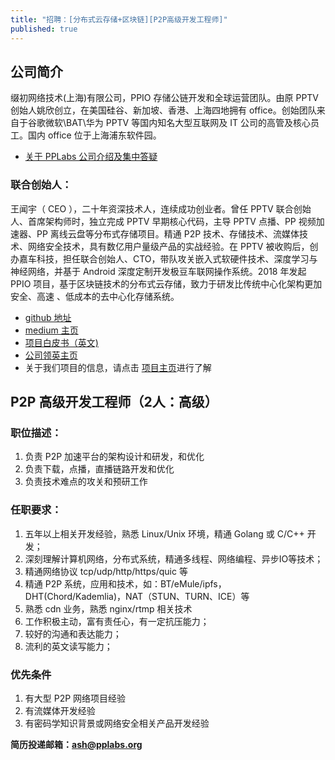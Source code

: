 ```yaml
---
title: "招聘：[分布式云存储+区块链][P2P高级开发工程师]"
published: true
---
```


## 公司简介
缀初网络技术(上海)有限公司，PPIO 存储公链开发和全球运营团队。由原 PPTV 创始人姚欣创立，在美国硅谷、新加坡、香港、上海四地拥有 office。创始团队来自于谷歌微软\BAT\华为 PPTV 等国内知名大型互联网及 IT 公司的高管及核心员工。国内 office 位于上海浦东软件园。
- [关于 PPLabs 公司介绍及集中答疑](https://www.linkedin.com/pulse/%E5%85%B3%E4%BA%8Epplabs%E5%85%AC%E5%8F%B8%E4%BB%8B%E7%BB%8D%E5%8F%8A%E9%9B%86%E4%B8%AD%E7%AD%94%E7%96%91-ash-ma/)

### 联合创始人：
王闻宇（ CEO ），二十年资深技术人，连续成功创业者。曾任 PPTV 联合创始人、首席架构师时，独立完成 PPTV 早期核心代码，主导 PPTV 点播、PP 视频加速器、PP 离线云盘等分布式存储项目。精通 P2P 技术、存储技术、流媒体技术、网络安全技术，具有数亿用户量级产品的实战经验。在 PPTV 被收购后，创办嘉车科技，担任联合创始人、CTO，带队攻关嵌入式软硬件技术、深度学习与神经网络，并基于 Android 深度定制开发极豆车联网操作系统。2018 年发起 PPIO 项目，基于区块链技术的分布式云存储，致力于研发比传统中心化架构更加安全、高速 、低成本的去中心化存储系统。
- [github 地址](https://github.com/omnigeeker)
- [medium 主页](https://medium.com/@omnigeeker)
- [项目白皮书（英文)](https://github.com/PPIO/Whitepaper) 
- [公司领英主页]( https://www.linkedin.com/company/pplabs)
- 关于我们项目的信息，请点击 [项目主页](https://www.pp.io/)进行了解

## P2P 高级开发工程师（2人：高级）
### 职位描述：
  1. 负责 P2P 加速平台的架构设计和研发，和优化
  2. 负责下载，点播，直播链路开发和优化
  3. 负责技术难点的攻关和预研工作

### 任职要求：
  1. 五年以上相关开发经验，熟悉 Linux/Unix 环境，精通 Golang 或 C/C++ 开发；
  2. 深刻理解计算机网络，分布式系统，精通多线程、网络编程、异步IO等技术；
  3. 精通网络协议 tcp/udp/http/https/quic 等
  4. 精通 P2P 系统，应用和技术，如：BT/eMule/ipfs，DHT(Chord/Kademlia)，NAT（STUN、TURN、ICE）等
  5. 熟悉 cdn 业务，熟悉 nginx/rtmp 相关技术
  6. 工作积极主动，富有责任心，有一定抗压能力；
  7. 较好的沟通和表达能力；
  8. 流利的英文读写能力；

### 优先条件
  1. 有大型 P2P 网络项目经验
  2. 有流媒体开发经验
  3. 有密码学知识背景或网络安全相关产品开发经验

**简历投递邮箱：ash@pplabs.org**
